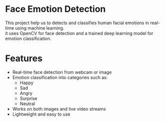 # Face Emotion Detection

This project help us to  detects and classifies human facial emotions in real-time using machine learning.  
it uses OpenCV for face detection and a trained deep learning model for emotion classification.

# Features
- Real-time face detection from webcam or image
- Emotion classification into categories such as: 
  - Happy
  - Sad
  - Angry
  - Surprise
  - Neutral
- Works on both images and live video streams
- Lightweight and easy to use

